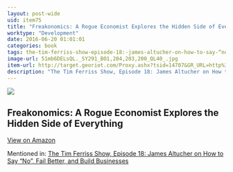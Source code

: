 ```yaml
---
layout: post-wide
uid: item75
title: "Freakonomics: A Rogue Economist Explores the Hidden Side of Everything"
worktype: "Development"
date: 2016-06-20 01:01:01
categories: book
tags: the-tim-ferriss-show-episode-18:-james-altucher-on-how-to-say-“no”-fail-better-and-build-businesses
image-url: 51mb6DELsQL._SY291_BO1,204,203,200_QL40_.jpg
item-url: http://target.georiot.com/Proxy.ashx?tsid=14707&GR_URL=http%3A%2F%2Fwww.amazon.com%2FFreakonomics-Economist-Explores-Hidden-Everything%2Fdp%2F0060731338%2F
description: "The Tim Ferriss Show, Episode 18: James Altucher on How to Say “No”, Fail Better, and Build Businesses"
---
```

<a href="http://target.georiot.com/Proxy.ashx?tsid=14707&GR_URL=http%3A%2F%2Fwww.amazon.com%2FFreakonomics-Economist-Explores-Hidden-Everything%2Fdp%2F0060731338%2F" target="blank"><img src="../../../../img/thumbs/51mb6DELsQL._SY291_BO1,204,203,200_QL40_.jpg" class="prod-img"></a>
<h2>Freakonomics: A Rogue Economist Explores the Hidden Side of Everything</h2>
<p><a class="btn btn-primary" href="http://target.georiot.com/Proxy.ashx?tsid=14707&GR_URL=http%3A%2F%2Fwww.amazon.com%2FFreakonomics-Economist-Explores-Hidden-Everything%2Fdp%2F0060731338%2F" target="blank">View on Amazon</a><p>
<p>Mentioned in: <a href="http://fourhourworkweek.com/2014/07/11/james-altucher/" target="blank">The Tim Ferriss Show, Episode 18: James Altucher on How to Say “No”, Fail Better, and Build Businesses</a></p>
